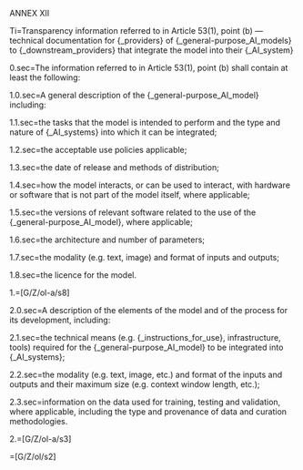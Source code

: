 ANNEX XII

Ti=Transparency information referred to in Article 53(1), point (b) — technical documentation for {_providers} of {_general-purpose_AI_models} to {_downstream_providers} that integrate the model into their {_AI_system}

0.sec=The information referred to in Article 53(1), point (b) shall contain at least the following:

1.0.sec=A general description of the {_general-purpose_AI_model} including:

1.1.sec=the tasks that the model is intended to perform and the type and nature of {_AI_systems} into which it can be integrated;

1.2.sec=the acceptable use policies applicable;

1.3.sec=the date of release and methods of distribution;

1.4.sec=how the model interacts, or can be used to interact, with hardware or software that is not part of the model itself, where applicable;

1.5.sec=the versions of relevant software related to the use of the {_general-purpose_AI_model}, where applicable;

1.6.sec=the architecture and number of parameters;

1.7.sec=the modality (e.g. text, image) and format of inputs and outputs;

1.8.sec=the licence for the model.

1.=[G/Z/ol-a/s8]

2.0.sec=A description of the elements of the model and of the process for its development, including:

2.1.sec=the technical means (e.g. {_instructions_for_use}, infrastructure, tools) required for the {_general-purpose_AI_model} to be integrated into {_AI_systems};

2.2.sec=the modality (e.g. text, image, etc.) and format of the inputs and outputs and their maximum size (e.g. context window length, etc.);

2.3.sec=information on the data used for training, testing and validation, where applicable, including the type and provenance of data and curation methodologies.

2.=[G/Z/ol-a/s3]

=[G/Z/ol/s2]
